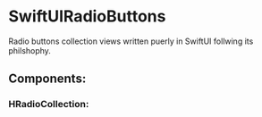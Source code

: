 # SwiftUIRadioButtons

Radio buttons collection views written puerly in SwiftUI follwing its philshophy.

## Components:

### HRadioCollection:
